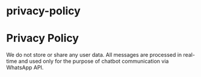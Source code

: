 # privacy-policy
# Privacy Policy

We do not store or share any user data. All messages are processed in real-time and used only for the purpose of chatbot communication via WhatsApp API.
